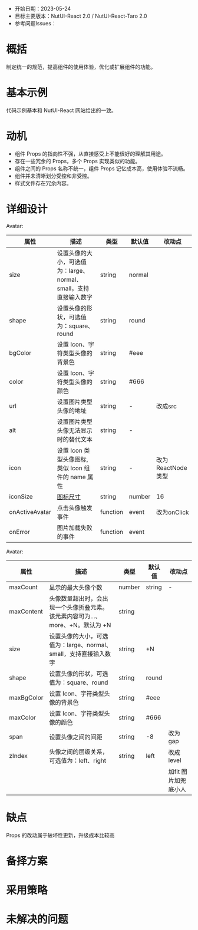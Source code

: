 - 开始日期：2023-05-24
- 目标主要版本：NutUI-React 2.0 / NutUI-React-Taro 2.0
- 参考问题Issues：

# 概括

制定统一的规范，提高组件的使用体验，优化或扩展组件的功能。


# 基本示例

代码示例基本和 NutUI-React 网站给出的一致。


# 动机

- 组件 Props 的指向性不强，从直接感受上不能很好的理解其用途。
- 存在一些冗余的 Props，多个 Props 实现类似的功能。
- 组件之间的 Props 名称不统一，组件 Props 记忆成本高，使用体验不流畅。
- 组件并未清晰划分受控和非受控。
- 样式文件存在冗余内容。


# 详细设计


Avatar:

| 属性 | 描述 | 类型 | 默认值 | 改动点 |
| --- | --- | --- | --- | --- |
| size | 设置头像的大小，可选值为：large、normal、small，支持直接输入数字 | string | normal |  |
| shape | 设置头像的形状，可选值为：square、round | string | round |  |
| bgColor | 设置 Icon、字符类型头像的背景色 | string | #eee |  |
| color | 设置 Icon、字符类型头像的颜色 | string | #666 |  |
| url | 设置图片类型头像的地址 | string | - | 改成src |
| alt | 设置图片类型头像无法显示时的替代文本 | string | - |  |
| icon | 设置 Icon 类型头像图标, 类似 Icon 组件的 name 属性 | string | - | 改为ReactNode类型 |
| iconSize | [图标尺寸](#/icon) | string | number | 16 | 删，Icon自定义 |
| onActiveAvatar | 点击头像触发事件 | function | event | 改为onClick |
| onError | 图片加载失败的事件 | function | event |  |

Avatar:
    
| 属性 | 描述 | 类型 | 默认值 | 改动点 |
| --- | --- | --- | --- | --- |
| maxCount | 显示的最大头像个数 | number | string | - | 改成max |
| maxContent | 头像数量超出时，会出现一个头像折叠元素。该元素内容可为...、more、+N。默认为 +N | string |  |  |
| size | 设置头像的大小，可选值为：large、normal、small，支持直接输入数字 | string | +N |  |
| shape | 设置头像的形状，可选值为：square、round | string | round |  |
| maxBgColor | 设置 Icon、字符类型头像的背景色 | string | #eee |  |
| maxColor | 设置 Icon、字符类型头像的颜色 | string | #666 |  |
| span | 设置头像之间的间距 | string | -8 | 改为gap |
| zIndex | 头像之间的层级关系，可选值为：left、right | string | left | 改成level |
|  |  |  |  | 加fit  图片加兜底小人 |


# 缺点

Props 的改动属于破坏性更新，升级成本比较高

# 备择方案


# 采用策略


# 未解决的问题

